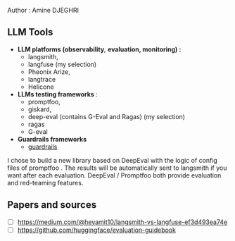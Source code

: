Author : Amine DJEGHRI

## LLM Tools
- **LLM platforms (observability**_,_ **evaluation, monitoring) :** 
	- langsmith,
	- langfuse (my selection) 
	- Pheonix Arize,
	- langtrace
	- Helicone
- **LLMs testing frameworks** :
	- promptfoo, 
	- giskard, 
	- deep-eval (contains G-Eval and Ragas) (my selection) 
	- ragas
	- G-eval
- **Guardrails frameworks** 
	- [guardrails](https://github.com/guardrails-ai/guardrails)

I chose to build a new library based on DeepEval with the logic of config files of promptfoo .
The results will be automatically sent to langsmith if you want after each evaluation.
DeepEval / Promptfoo both provide evaluation and red-teaming features.

## Papers and sources

- [ ] https://medium.com/@heyamit10/langsmith-vs-langfuse-ef3d493ea74e
- [ ] https://github.com/huggingface/evaluation-guidebook
